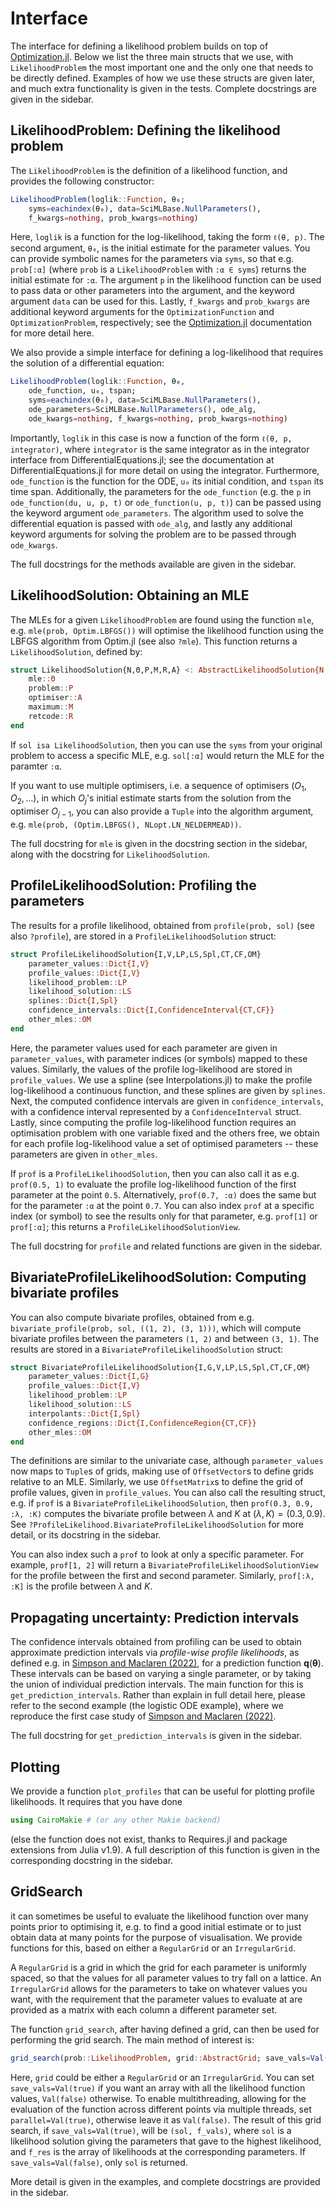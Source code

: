# Interface

The interface for defining a likelihood problem builds on top of [Optimization.jl](https://github.com/SciML/Optimization.jl). Below we list the three main structs that we use, with `LikelihoodProblem` the most important one and the only one that needs to be directly defined. Examples of how we use these structs are given later, and much extra functionality is given in the tests. Complete docstrings are given in the sidebar.

## LikelihoodProblem: Defining the likelihood problem

The `LikelihoodProblem` is the definition of a likelihood function, and provides the following constructor:

```julia
LikelihoodProblem(loglik::Function, θ₀;
    syms=eachindex(θ₀), data=SciMLBase.NullParameters(),
    f_kwargs=nothing, prob_kwargs=nothing)
```

Here, `loglik` is a function for the log-likelihood, taking the form `ℓ(θ, p)`. The second argument, `θ₀`, is the initial estimate for the parameter values. You can provide symbolic names for the parameters via `syms`, so that e.g. `prob[:α]` (where `prob` is a `LikelihoodProblem` with `:α ∈ syms`) returns the initial estimate for `:α`. The argument `p` in the likelihood function can be used to pass data or other parameters into the argument, and the keyword argument `data` can be used for this. Lastly, `f_kwargs` and `prob_kwargs` are additional keyword arguments for the `OptimizationFunction` and `OptimizationProblem`, respectively; see the [Optimization.jl](https://github.com/SciML/Optimization.jl) documentation for more detail here. 

We also provide a simple interface for defining a log-likelihood that requires the solution of a differential equation:

```julia 
LikelihoodProblem(loglik::Function, θ₀,
    ode_function, u₀, tspan;
    syms=eachindex(θ₀), data=SciMLBase.NullParameters(),
    ode_parameters=SciMLBase.NullParameters(), ode_alg,
    ode_kwargs=nothing, f_kwargs=nothing, prob_kwargs=nothing)
```

Importantly, `loglik` in this case is now a function of the form `ℓ(θ, p, integrator)`, where `integrator` is the same integrator as in the integrator interface from DifferentialEquations.jl; see the documentation at DifferentialEquations.jl for more detail on using the integrator. Furthermore, `ode_function` is the function for the ODE, `u₀` its initial condition, and `tspan` its time span. Additionally, the parameters for the `ode_function` (e.g. the `p` in `ode_function(du, u, p, t)` or `ode_function(u, p, t)`) can be passed using the keyword argument `ode_parameters`. The algorithm used to solve the differential equation is passed with `ode_alg`, and lastly any additional keyword arguments for solving the problem are to be passed through `ode_kwargs`. 

The full docstrings for the methods available are given in the sidebar.

## LikelihoodSolution: Obtaining an MLE

The MLEs for a given `LikelihoodProblem` are found using the function `mle`, e.g. `mle(prob, Optim.LBFGS())` will optimise the likelihood function using the LBFGS algorithm from Optim.jl (see also `?mle`). This function returns a `LikelihoodSolution`, defined by:

```julia
struct LikelihoodSolution{N,Θ,P,M,R,A} <: AbstractLikelihoodSolution{N,P}
    mle::Θ
    problem::P
    optimiser::A
    maximum::M
    retcode::R
end
```

If `sol isa LikelihoodSolution`, then you can use the `syms` from your original problem to access a specific MLE, e.g. `sol[:α]` would return the MLE for the paramter `:α`.

If you want to use multiple optimisers, i.e. a sequence of optimisers $(O_1, O_2, \ldots)$, in which $O_j$'s initial estimate starts from the solution from the optimiser $O_{j-1}$, you can also provide a `Tuple` into the algorithm argument, e.g. `mle(prob, (Optim.LBFGS(), NLopt.LN_NELDERMEAD))`.

The full docstring for `mle` is given in the docstring section in the sidebar, along with the docstring for `LikelihoodSolution`.

## ProfileLikelihoodSolution: Profiling the parameters 

The results for a profile likelihood, obtained from `profile(prob, sol)` (see also `?profile`), are stored in a `ProfileLikelihoodSolution` struct:

```julia
struct ProfileLikelihoodSolution{I,V,LP,LS,Spl,CT,CF,OM}
    parameter_values::Dict{I,V}
    profile_values::Dict{I,V}
    likelihood_problem::LP
    likelihood_solution::LS
    splines::Dict{I,Spl}
    confidence_intervals::Dict{I,ConfidenceInterval{CT,CF}}
    other_mles::OM
end
```

Here, the parameter values used for each parameter are given in `parameter_values`, with parameter indices (or symbols) mapped to these values. Similarly, the values of the profile log-likelihood are stored in `profile_values`. We use a spline (see Interpolations.jl) to make the profile log-likelihood a continuous function, and these splines are given by `splines`. Next, the computed confidence intervals are given in `confidence_intervals`, with a confidence interval represented by a `ConfidenceInterval` struct. Lastly, since computing the profile log-likelihood function requires an optimisation problem with one variable fixed and the others free, we obtain for each profile log-likelihood value a set of optimised parameters -- these parameters are given in `other_mles`.

If `prof` is a `ProfileLikelihoodSolution`, then you can also call it as e.g. `prof(0.5, 1)` to evaluate the profile log-likelihood function of the first parameter at the point `0.5`. Alternatively, `prof(0.7, :α)` does the same but for the parameter `:α` at the point `0.7`. You can also index `prof` at a specific index (or symbol) to see the results only for that parameter, e.g. `prof[1]` or `prof[:α]`; this returns a `ProfileLikelihoodSolutionView`.

The full docstring for `profile` and related functions are given in the sidebar.

## BivariateProfileLikelihoodSolution: Computing bivariate profiles 

You can also compute bivariate profiles, obtained from e.g. `bivariate_profile(prob, sol, ((1, 2), (3, 1)))`, which will compute bivariate profiles between the parameters `(1, 2)` and between `(3, 1)`. The results are stored in a `BivariateProfileLikelihoodSolution` struct: 

```julia 
struct BivariateProfileLikelihoodSolution{I,G,V,LP,LS,Spl,CT,CF,OM}
    parameter_values::Dict{I,G}
    profile_values::Dict{I,V}
    likelihood_problem::LP
    likelihood_solution::LS
    interpolants::Dict{I,Spl}
    confidence_regions::Dict{I,ConfidenceRegion{CT,CF}}
    other_mles::OM
end
```

The definitions are similar to the univariate case, although `parameter_values` now maps to `Tuple`s of grids, making use of `OffsetVector`s to define grids relative to an MLE. Similarly, we use `OffsetMatrix`s to define the grid of profile values, given in `profile_values`. You can also call the resulting struct, e.g. if `prof` is a `BivariateProfileLikelihoodSolution`, then `prof(0.3, 0.9, :λ, :K)` computes the bivariate profile between $\lambda$ and $K$ at $(\lambda,K)=(0.3,0.9)$. See `?ProfileLikelihood.BivariateProfileLikelihoodSolution` for more detail, or its docstring in the sidebar. 

You can also index such a `prof` to look at only a specific parameter. For example, `prof[1, 2]` will return a `BivariateProfileLikelihoodSolutionView` for the profile between the first and second parameter. Similarly, `prof[:λ, :K]` is the profile between $\lambda$ and $K$.

## Propagating uncertainty: Prediction intervals 

The confidence intervals obtained from profiling can be used to obtain approximate prediction intervals via *profile-wise profile likelihoods*, as defined e.g. in [Simpson and Maclaren (2022)](https://doi.org/10.1101/2022.12.14.520367), for a prediction function $\boldsymbol q(\boldsymbol\theta)$. These intervals can be based on varying a single parameter, or by taking the union of individual prediction intervals. The main function for this is `get_prediction_intervals`. Rather than explain in full detail here, please refer to the second example (the logistic ODE example), where we reproduce the first case study of [Simpson and Maclaren (2022)](https://doi.org/10.1101/2022.12.14.520367).

The full docstring for `get_prediction_intervals` is given in the sidebar.

## Plotting 

We provide a function `plot_profiles` that can be useful for plotting profile likelihoods. It requires that you have done 

```julia
using CairoMakie # (or any other Makie backend)
```

(else the function does not exist, thanks to Requires.jl and package extensions from Julia v1.9). A full description of this function is given in the corresponding docstring in the sidebar.

## GridSearch

it can sometimes be useful to evaluate the likelihood function over many points prior to optimising it, e.g. to find a good initial estimate or to just obtain data at many points for the purpose of visualisation. We provide functions for this, based on either a `RegularGrid` or an `IrregularGrid`.

A `RegularGrid` is a grid in which the grid for each parameter is uniformly spaced, so that the values for all parameter values to try fall on a lattice. An `IrregularGrid` allows for the parameters to take on whatever values you want, with the requirement that the parameter values to evaluate at are provided as a matrix with each column a different parameter set.

The function `grid_search`, after having defined a grid, can then be used for performing the grid search. The main method of interest is:

```julia
grid_search(prob::LikelihoodProblem, grid::AbstractGrid; save_vals=Val(false), parallel=Val(false))
```

Here, `grid` could be either a `RegularGrid` or an `IrregularGrid`. You can set `save_vals=Val(true)` if you want an array with all the likelihood function values, `Val(false)` otherwise. To enable multithreading, allowing for the evaluation of the function across different points via multiple threads, set `parallel=Val(true)`, otherwise leave it as `Val(false)`. The result of this grid search, if `save_vals=Val(true)`, will be `(sol, f_vals)`, where `sol` is a likelihood solution giving the parameters that gave to the highest likelihood, and `f_res` is the array of likelihoods at the corresponding parameters. If `save_vals=Val(false)`, only `sol` is returned.

More detail is given in the examples, and complete docstrings are provided in the sidebar.